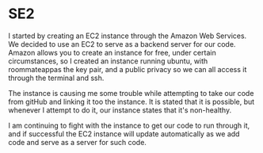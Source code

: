 # SE2

I started by creating an EC2 instance through the Amazon Web Services.
We decided to use an EC2 to serve as a backend server for our code.
Amazon allows you to create an instance for free, under certain circumstances, 
so I created an instance running ubuntu, with roommateappas the key pair, and 
a public privacy so we can all access it through the terminal and ssh.

The instance is causing me some trouble while attempting to take our code from
gitHub and linking it too the instance. It is stated that it is possible, but 
whenever I attempt to do it, our instance states that it's non-healthy.

I am continuing to fight with the instance to get our code to run through it,
and if successful the EC2 instance will update automatically as we add code and
serve as a server for such code.
